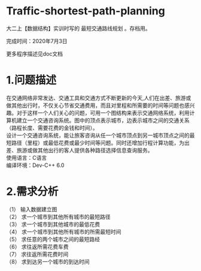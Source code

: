 # Traffic-shortest-path-planning
大二上【数据结构】实训时写的 最短交通路线规划 。存档用。

完成时间：2020年7月3日

更多程序描述见doc文档

# 1.问题描述
在交通网络非常发达、交通工具和交通方式不断更新的今天,人们在出差、旅游或做其他出行时，不仅关心节省交通费用，而且对里程和所需要的时间等问题也感兴趣。对于这样一个人们关心的问题，可用一个图结构来表示交通网络系统，利用计算机建立一个交通咨询系统。图中的顶点表示城市，边表示城市之间的交通关系（路程长度、需要花费的金钱和时间）。  
设计一个交通咨询系统，能让旅客咨询从任一个城市顶点到另一城市顶点之间的最短路径（里程）或最低花费或最少时间等问题。同时还增加行程计算功能，为出差、旅游或做其他出行的客人提供各种路径选择信息查询服务。  
使用语言：C语言  
编译环境：Dev-C++ 6.0  

# 2.需求分析
（1）	输入数据建立图  
（2）	求一个城市到其他所有城市的最短路径  
（3）	求一个城市到其他城市的最低花费  
（4）	求一个城市到其他所有城市的所需最短时间  
（5）	求任意的两个城市之间的最短路经  
（6）	求往返所需花费车费  
（7）	求往返所需花费时间  
（8）	求到达另一个城市的到达时间
